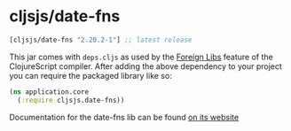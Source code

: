 # cljsjs/date-fns

[](dependency)
```clojure
[cljsjs/date-fns "2.20.2-1"] ;; latest release
```
[](/dependency)

This jar comes with `deps.cljs` as used by the [Foreign Libs][flibs] feature
of the ClojureScript compiler. After adding the above dependency to your project
you can require the packaged library like so:

```clojure
(ns application.core
  (:require cljsjs.date-fns))
```

Documentation for the date-fns lib can be found [on its website](https://date-fns.org/)

[flibs]: https://clojurescript.org/reference/packaging-foreign-deps
